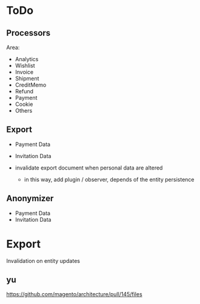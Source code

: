 # ToDo

## Processors

Area:

- Analytics
- Wishlist
- Invoice
- Shipment
- CreditMemo
- Refund
- Payment
- Cookie
- Others

## Export

- Payment Data
- Invitation Data

- invalidate export document when personal data are altered
    - in this way, add plugin / observer, depends of the entity persistence

## Anonymizer
 
- Payment Data
- Invitation Data

# Export

Invalidation on entity updates

## yu

https://github.com/magento/architecture/pull/145/files
